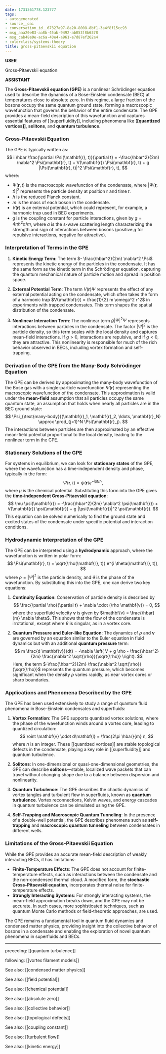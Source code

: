 ```yaml
---
date: 1731361778.123777
tags:
- autogenerated
- source__oai
- conversation_id__67327a97-8a20-8008-8bf1-3a4f8f15cc93
- msg_aaa20e83-aa8b-45ab-9492-ab053f8b6378
- msg_cab48e9e-ac6a-40e4-a961-e7d87ef262a4
- colorclass/systems-theory
title: gross-pitaevskii equation
---
```


**USER**

Gross-Pitaevskii equation


**ASSISTANT**

The **Gross-Pitaevskii equation (GPE)** is a nonlinear Schrödinger equation used to describe the dynamics of a Bose-Einstein condensate (BEC) at temperatures close to absolute zero. In this regime, a large fraction of the bosons occupy the same quantum ground state, forming a macroscopic wavefunction that governs the behavior of the entire condensate. The GPE provides a mean-field description of this wavefunction and captures essential features of [[superfluidity]], including phenomena like **[[quantized vortices]]**, **solitons**, and **quantum turbulence**.

### Gross-Pitaevskii Equation

The GPE is typically written as:
$$
i \hbar \frac{\partial \Psi(\mathbf{r}, t)}{\partial t} = -\frac{\hbar^2}{2m} \nabla^2 \Psi(\mathbf{r}, t) + V(\mathbf{r}) \Psi(\mathbf{r}, t) + g |\Psi(\mathbf{r}, t)|^2 \Psi(\mathbf{r}, t),
$$
where:
- $\Psi(\mathbf{r}, t)$ is the macroscopic wavefunction of the condensate, where $|\Psi(\mathbf{r}, t)|^2$ represents the particle density at position $\mathbf{r}$ and time $t$.
- $\hbar$ is the reduced Planck constant.
- $m$ is the mass of each boson in the condensate.
- $V(\mathbf{r})$ is an external potential, which could represent, for example, a harmonic trap used in BEC experiments.
- $g$ is the coupling constant for particle interactions, given by $g = 4 \pi \hbar^2 a / m$, where $a$ is the s-wave scattering length characterizing the strength and sign of interactions between bosons (positive $g$ for repulsive interactions, negative for attractive).

### Interpretation of Terms in the GPE

1. **Kinetic Energy Term**: The term $- \frac{\hbar^2}{2m} \nabla^2 \Psi$ represents the kinetic energy of the particles in the condensate. It has the same form as the kinetic term in the Schrödinger equation, capturing the quantum mechanical nature of particle motion and spread in position space.

2. **External Potential Term**: The term $V(\mathbf{r}) \Psi$ represents the effect of any external potential acting on the condensate, which often takes the form of a harmonic trap $V(\mathbf{r}) = \frac{1}{2} m \omega^2 r^2$ in experiments with trapped condensates. This term shapes the spatial distribution of the condensate.

3. **Nonlinear Interaction Term**: The nonlinear term $g |\Psi|^2 \Psi$ represents interactions between particles in the condensate. The factor $|\Psi|^2$ is the particle density, so this term scales with the local density and captures mean-field interactions. If $g > 0$, interactions are repulsive, and if $g < 0$, they are attractive. This nonlinearity is responsible for much of the rich behavior observed in BECs, including vortex formation and self-trapping.

### Derivation of the GPE from the Many-Body Schrödinger Equation

The GPE can be derived by approximating the many-body wavefunction of the Bose gas with a single-particle wavefunction $\Psi(\mathbf{r})$ representing the macroscopic wavefunction of the condensate. This approximation is valid under the **mean-field** assumption that all particles occupy the same quantum state, an assumption that holds when nearly all particles are in the BEC ground state:
$$
\Psi_{\text{many-body}}(\mathbf{r}_1, \mathbf{r}_2, \ldots, \mathbf{r}_N) \approx \prod_{j=1}^N \Psi(\mathbf{r}_j).
$$
The interactions between particles are then approximated by an effective mean-field potential proportional to the local density, leading to the nonlinear term in the GPE.

### Stationary Solutions of the GPE

For systems in equilibrium, we can look for **stationary states** of the GPE, where the wavefunction has a time-independent density and phase, typically in the form:
$$
\Psi(\mathbf{r}, t) = \psi(\mathbf{r}) e^{-i \mu t / \hbar},
$$
where $\mu$ is the chemical potential. Substituting this form into the GPE gives the **time-independent Gross-Pitaevskii equation**:
$$
\mu \psi(\mathbf{r}) = -\frac{\hbar^2}{2m} \nabla^2 \psi(\mathbf{r}) + V(\mathbf{r}) \psi(\mathbf{r}) + g |\psi(\mathbf{r})|^2 \psi(\mathbf{r}).
$$
This equation can be solved numerically to find the ground state and excited states of the condensate under specific potential and interaction conditions.

### Hydrodynamic Interpretation of the GPE

The GPE can be interpreted using a **hydrodynamic** approach, where the wavefunction is written in polar form:
$$
\Psi(\mathbf{r}, t) = \sqrt{\rho(\mathbf{r}, t)} e^{i \theta(\mathbf{r}, t)},
$$
where $\rho = |\Psi|^2$ is the particle density, and $\theta$ is the phase of the wavefunction. By substituting this into the GPE, one can derive two key equations:
1. **Continuity Equation**: Conservation of particle density is described by
   $$
   \frac{\partial \rho}{\partial t} + \nabla \cdot (\rho \mathbf{v}) = 0,
   $$
   where the superfluid velocity $\mathbf{v}$ is given by $\mathbf{v} = \frac{\hbar}{m} \nabla \theta$. This shows that the flow of the condensate is irrotational, except where $\theta$ is singular, as in a vortex core.

2. **Quantum Pressure and Euler-like Equation**: The dynamics of $\rho$ and $\mathbf{v}$ are governed by an equation similar to the Euler equation in fluid dynamics but with an additional **quantum pressure** term:
   $$
   m \frac{d \mathbf{v}}{dt} = -\nabla \left( V + g \rho - \frac{\hbar^2}{2m} \frac{\nabla^2 \sqrt{\rho}}{\sqrt{\rho}} \right).
   $$
   Here, the term $-\frac{\hbar^2}{2m} \frac{\nabla^2 \sqrt{\rho}}{\sqrt{\rho}}$ represents the quantum pressure, which becomes significant when the density $\rho$ varies rapidly, as near vortex cores or sharp boundaries.

### Applications and Phenomena Described by the GPE

The GPE has been used extensively to study a range of quantum fluid phenomena in Bose-Einstein condensates and superfluids:

1. **Vortex Formation**: The GPE supports quantized vortex solutions, where the phase of the wavefunction winds around a vortex core, leading to quantized circulation:
   $$
   \oint \mathbf{v} \cdot d\mathbf{l} = \frac{2\pi \hbar}{m} n,
   $$
   where $n$ is an integer. These [[quantized vortices]] are stable topological defects in the condensate, playing a key role in [[superfluidity]] and quantum turbulence.

2. **Solitons**: In one-dimensional or quasi-one-dimensional geometries, the GPE can describe **solitons**—stable, localized wave packets that can travel without changing shape due to a balance between dispersion and nonlinearity.

3. **Quantum Turbulence**: The GPE describes the chaotic dynamics of vortex tangles and turbulent flow in superfluids, known as **quantum turbulence**. Vortex reconnections, Kelvin waves, and energy cascades in quantum turbulence can be simulated using the GPE.

4. **Self-Trapping and Macroscopic Quantum Tunneling**: In the presence of a double-well potential, the GPE describes phenomena such as **self-trapping** and **macroscopic quantum tunneling** between condensates in different wells.

### Limitations of the Gross-Pitaevskii Equation

While the GPE provides an accurate mean-field description of weakly interacting BECs, it has limitations:
- **Finite-Temperature Effects**: The GPE does not account for finite-temperature effects, such as interactions between the condensate and the non-condensed thermal cloud. A modified form, the **stochastic Gross-Pitaevskii equation**, incorporates thermal noise for finite-temperature effects.
- **Strongly Interacting Systems**: For strongly interacting systems, the mean-field approximation breaks down, and the GPE may not be accurate. In such cases, more sophisticated techniques, such as quantum Monte Carlo methods or field-theoretic approaches, are used.

The GPE remains a fundamental tool in quantum fluid dynamics and condensed matter physics, providing insight into the collective behavior of bosons in a condensate and enabling the exploration of novel quantum phenomena in superfluids and BECs.


---

preceding: [[quantum turbulence]]  


following: [[vortex filament models]]

See also: [[condensed matter physics]]


See also: [[field potential]]


See also: [[chemical potential]]


See also: [[absolute zero]]


See also: [[collective behavior]]


See also: [[topological defects]]


See also: [[coupling constant]]


See also: [[turbulent flow]]


See also: [[kinetic energy]]